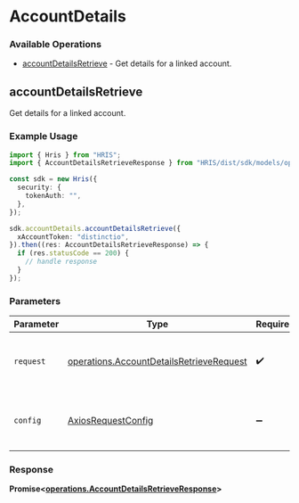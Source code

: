 # AccountDetails

### Available Operations

* [accountDetailsRetrieve](#accountdetailsretrieve) - Get details for a linked account.

## accountDetailsRetrieve

Get details for a linked account.

### Example Usage

```typescript
import { Hris } from "HRIS";
import { AccountDetailsRetrieveResponse } from "HRIS/dist/sdk/models/operations";

const sdk = new Hris({
  security: {
    tokenAuth: "",
  },
});

sdk.accountDetails.accountDetailsRetrieve({
  xAccountToken: "distinctio",
}).then((res: AccountDetailsRetrieveResponse) => {
  if (res.statusCode == 200) {
    // handle response
  }
});
```

### Parameters

| Parameter                                                                                            | Type                                                                                                 | Required                                                                                             | Description                                                                                          |
| ---------------------------------------------------------------------------------------------------- | ---------------------------------------------------------------------------------------------------- | ---------------------------------------------------------------------------------------------------- | ---------------------------------------------------------------------------------------------------- |
| `request`                                                                                            | [operations.AccountDetailsRetrieveRequest](../../models/operations/accountdetailsretrieverequest.md) | :heavy_check_mark:                                                                                   | The request object to use for the request.                                                           |
| `config`                                                                                             | [AxiosRequestConfig](https://axios-http.com/docs/req_config)                                         | :heavy_minus_sign:                                                                                   | Available config options for making requests.                                                        |


### Response

**Promise<[operations.AccountDetailsRetrieveResponse](../../models/operations/accountdetailsretrieveresponse.md)>**

